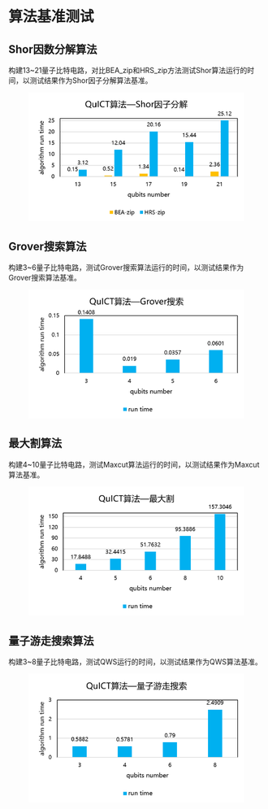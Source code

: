 # 算法基准测试

## Shor因数分解算法

构建13~21量子比特电路，对比BEA_zip和HRS_zip方法测试Shor算法运行的时间，以测试结果作为Shor因子分解算法基准。

<figure markdown>

![algorithm benchmark](../assets/images/QuICTbenchmark/algorithm_benchmark/QuICT_shor_algorithm_test.png)

</figure>

## Grover搜索算法

构建3~6量子比特电路，测试Grover搜索算法运行的时间，以测试结果作为Grover搜索算法基准。

<figure markdown>

![algorithm benchmark](../assets/images/QuICTbenchmark/algorithm_benchmark/QuICT_grover_algorithm_test.png)

</figure>

## 最大割算法

构建4~10量子比特电路，测试Maxcut算法运行的时间，以测试结果作为Maxcut算法基准。

<figure markdown>

![algorithm benchmark](../assets/images/QuICTbenchmark/algorithm_benchmark/QuICT_maxcut_test.png)

</figure>

## 量子游走搜索算法

构建3~8量子比特电路，测试QWS运行的时间，以测试结果作为QWS算法基准。

<figure markdown>

![algorithm benchmark](../assets/images/QuICTbenchmark/algorithm_benchmark/QuICT_quantum_walk_search_test.png)

</figure>